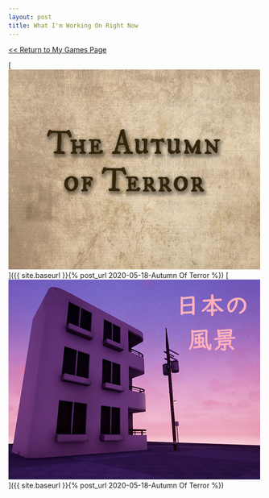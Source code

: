 ```yaml
---
layout: post
title: What I'm Working On Right Now
---
```



<a href="/myGames"><< Return to My Games Page</a>

[![Autumn Of Terror](/assets/artwork/MyGames/AutumnOfTerror/AutumnOfTerror_CoverImage.jpg)]({{ site.baseurl }}{% post_url 2020-05-18-Autumn Of Terror %})
[![Scenes from Japan](/assets/artwork/MyGames/ScenesFromJapan/ScenesFromJapan_CoverImage.jpg)]({{ site.baseurl }}{% post_url 2020-05-18-Autumn Of Terror %})
